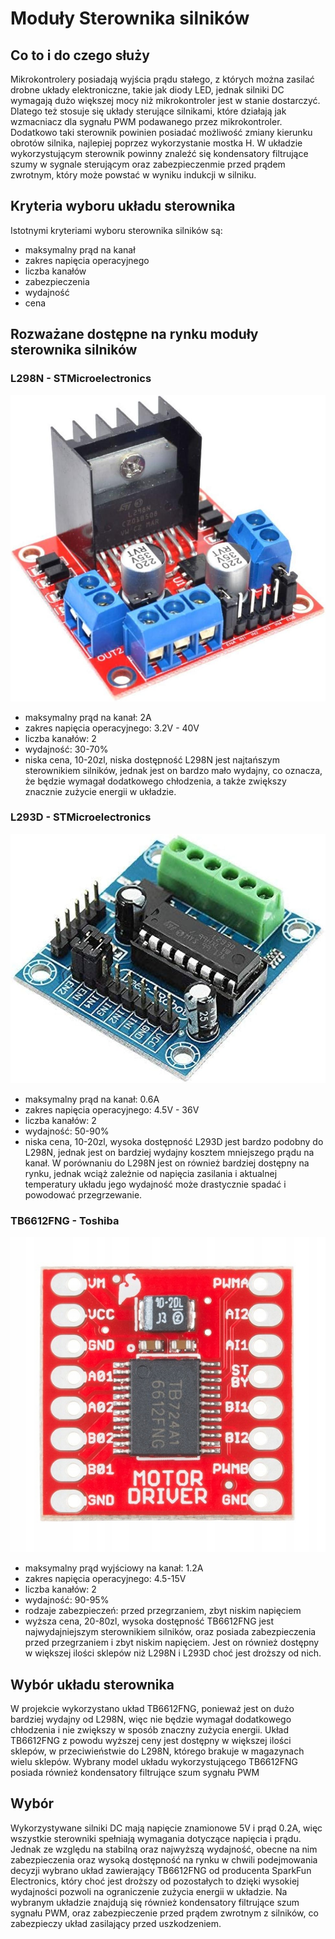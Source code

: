 # Moduły Sterownika silników

## Co to i do czego służy
Mikrokontrolery posiadają wyjścia prądu stałego, z których
można zasilać drobne układy elektroniczne, takie jak diody LED,
jednak silniki DC wymagają dużo większej mocy niż mikrokontroler
jest w stanie dostarczyć. Dlatego też stosuje się układy sterujące
silnikami, które działają jak wzmacniacz dla sygnału PWM podawanego
przez mikrokontroler. Dodatkowo taki sterownik powinien posiadać
możliwość zmiany kierunku obrotów silnika, najlepiej poprzez 
wykorzystanie mostka H. W układzie wykorzystującym sterownik
powinny znaleźć się kondensatory filtrujące szumy w sygnale
sterującym oraz zabezpieczenmie przed prądem zwrotnym,
który może powstać w wyniku indukcji w silniku.

## Kryteria wyboru układu sterownika

Istotnymi kryteriami wyboru sterownika silników są:
- maksymalny prąd na kanał
- zakres napięcia operacyjnego
- liczba kanałów
- zabezpieczenia
- wydajność
- cena

## Rozważane dostępne na rynku moduły sterownika silników
### L298N - STMicroelectronics
![L298N na układzie sterownika](./L298N.jpg)
- maksymalny prąd na kanał: 2A
- zakres napięcia operacyjnego: 3.2V - 40V
- liczba kanałów: 2
- wydajność: 30-70%
- niska cena, 10-20zl, niska dostępność
L298N jest najtańszym sterownikiem silników, jednak
jest on bardzo mało wydajny, co oznacza, że będzie wymagał
dodatkowego chłodzenia, a także zwiększy znacznie zużycie
energii w układzie. 

### L293D - STMicroelectronics
![L293D na układzie sterownika](./L293d.jpg)
- maksymalny prąd na kanał: 0.6A
- zakres napięcia operacyjnego: 4.5V - 36V
- liczba kanałów: 2
- wydajność: 50-90%
- niska cena, 10-20zl, wysoka dostępność
L293D jest bardzo podobny do L298N, jednak jest on bardziej
wydajny kosztem mniejszego prądu na kanał. W porównaniu do 
L298N jest on również bardziej dostępny na rynku, jednak
wciąż zależnie od napięcia zasilania i aktualnej temperatury
układu jego wydajność może drastycznie spadać i powodować
przegrzewanie.


### TB6612FNG - Toshiba
![TB6612FNG na układzie sterownika](./TB6612FNG.jpg)
- maksymalny prąd wyjściowy na kanał: 1.2A
- zakres napięcia operacyjnego: 4.5-15V
- liczba kanałów: 2
- wydajność: 90-95%
- rodzaje zabezpieczeń: przed przegrzaniem, zbyt niskim napięciem
- wyższa cena, 20-80zl, wysoka dostępność
TB6612FNG jest najwydajniejszym sterownikiem silników, oraz
posiada zabezpieczenia przed przegrzaniem i zbyt niskim napięciem.
Jest on również dostępny w większej ilości sklepów niż L298N i L293D
choć jest droższy od nich.

## Wybór układu sterownika
W projekcie wykorzystano układ TB6612FNG, ponieważ jest on
dużo bardziej wydajny od L298N, więc nie będzie wymagał
dodatkowego chłodzenia i nie zwiększy w sposób znaczny
zużycia energii. Układ TB6612FNG z powodu wyższej ceny 
jest dostępny w większej ilości sklepów, w przeciwieństwie 
do L298N, którego brakuje w magazynach wielu sklepów.
Wybrany model układu wykorzystującego TB6612FNG posiada
również kondensatory filtrujące szum sygnału PWM

## Wybór 
Wykorzystywane silniki DC mają napięcie znamionowe 5V i prąd 
0.2A, więc wszystkie sterowniki spełniają wymagania dotyczące
napięcia i prądu. Jednak ze względu na stabilną oraz
najwyższą wydajność, obecne na nim zabezpieczenia oraz wysoką
dostępność na rynku w chwili podejmowania decyzji wybrano
układ zawierający TB6612FNG od producenta
SparkFun Electronics, który choć jest droższy od pozostałych to dzięki
wysokiej wydajności pozwoli na ograniczenie zużycia energii 
w układzie. Na wybranym układzie znajdują się również
kondensatory filtrujące szum sygnału PWM, oraz zabezpieczenie
przed prądem zwrotnym z silników, co zabezpieczy układ zasilający
przed uszkodzeniem.










